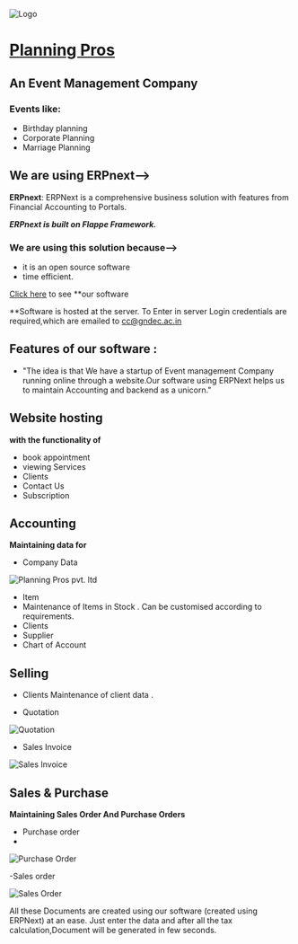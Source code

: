 ![Logo](https://github.com/Falcon-Coders/Hackathon-1.0/blob/projects/Falcon%20Coders/planpros.jpeg)

# [Planning Pros](https://46867a9007f2.ngrok.io/planning-pros)
## An Event Management Company
### Events like:
- Birthday planning
- Corporate Planning
- Marriage Planning

## We are using ERPnext-->
**ERPnext**: ERPNext is a comprehensive business solution with features from Financial Accounting to Portals.

***ERPnext is built on Flappe Framework.***

### We are using this solution because-->
- it is an open source software 
- time efficient. 

[Click here](https://46867a9007f2.ngrok.io/planning-pros) to see **our software

**Software is hosted at the server.
To Enter in server Login credentials are required,which are emailed to cc@gndec.ac.in

## Features of our software :
- "The idea is that We have a startup of Event management Company running online through a website.Our software using ERPNext helps us to maintain Accounting and backend as a unicorn."

## Website hosting

**with the functionality of**

- book appointment
- viewing Services
- Clients
- Contact Us
- Subscription


## Accounting 

**Maintaining data for**

- Company Data
 
 ![Planning Pros pvt. ltd](https://user-images.githubusercontent.com/57444962/110230373-7bfbe780-7f36-11eb-8457-cb053b9ba5d1.png)

- Item
- Maintenance of Items in Stock . Can be customised according to requirements.
- Clients 
- Supplier
- Chart of Account

## Selling

- Clients 
 Maintenance of  client data .

- Quotation

![Quotation](https://user-images.githubusercontent.com/57444962/110230197-53272280-7f35-11eb-914d-0ca3c8950a5f.png)

- Sales Invoice

![Sales Invoice](https://user-images.githubusercontent.com/57444962/110230804-8f5c8200-7f39-11eb-88c5-048926f56814.png)


## Sales & Purchase

**Maintaining Sales Order And Purchase Orders**

- Purchase order
- 
![Purchase Order](https://user-images.githubusercontent.com/57444962/110230824-aef3aa80-7f39-11eb-8027-75b56eea86a5.png)


-Sales order

![Sales Order](https://user-images.githubusercontent.com/57444962/110230847-cd59a600-7f39-11eb-8250-21eca642f61f.png)

All these Documents are created using our software (created using ERPNext) at an ease. Just enter the data and after all the tax calculation,Document will be generated in few seconds.




















